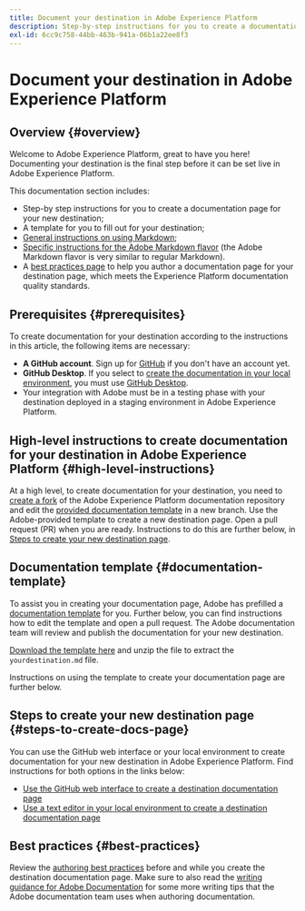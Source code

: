 ```yaml
---
title: Document your destination in Adobe Experience Platform
description: Step-by-step instructions for you to create a documentation page for your destination in Adobe Experience Platform
exl-id: 6cc9c758-44bb-463b-941a-06b1a22ee8f3
---
```

# Document your destination in Adobe Experience Platform

## Overview {#overview}

Welcome to Adobe Experience Platform, great to have you here!
Documenting your destination is the final step before it can be set live in Adobe Experience Platform.

This documentation section includes:

* Step-by step instructions for you to create a documentation page for your new destination;
* A template for you to fill out for your destination;
* [General instructions on using Markdown](https://experienceleague.adobe.com/docs/contributor/contributor-guide/writing-essentials/markdown.html?lang=en);
* [Specific instructions for the Adobe Markdown flavor](https://experienceleague.adobe.com/docs/contributor/contributor-guide/writing-essentials/markdown.html?lang=en#custom-markdown-extensions) (the Adobe Markdown flavor is very similar to regular Markdown).
* A [best practices page](./authoring-best-practices.md) to help you author a documentation page for your destination page, which meets the Experience Platform documentation quality standards.

## Prerequisites {#prerequisites}

To create documentation for your destination according to the instructions in this article, the following items are necessary:

* **A GitHub account**. Sign up for [GitHub](https://github.com/) if you don't have an account yet.
* **GitHub Desktop**. If you select to [create the documentation in your local environment](./work-in-local-environment.md), you must use [GitHub Desktop](https://desktop.github.com/).
* Your integration with Adobe must be in a testing phase with your destination deployed in a staging environment in Adobe Experience Platform.

## High-level instructions to create documentation for your destination in Adobe Experience Platform {#high-level-instructions}

At a high level, to create documentation for your destination, you need to [create a fork](https://experienceleague.adobe.com/docs/contributor/contributor-guide/setup/local-repo.html?lang=en#fork-the-repository) of the Adobe Experience Platform documentation repository and edit the [provided documentation template](./self-service-template.md) in a new branch. Use the Adobe-provided template to create a new destination page. Open a pull request (PR) when you are ready. Instructions to do this are further below, in [Steps to create your new destination page](./documentation-instructions.md#steps-to-create-docs-page).

<!--

* In the table of contents (TOC.md) `/help/rtcdp/TOC.md`, add a link to your new destination page. Place it within the category where your destination resides in the Adobe Experience Platform user interface (for example: mobile, social, advertising). 
* In the overview page for the respective category, add a link to your new destination page. For example, for cloud storage destinations, you would add a link to [this page](https://docs.adobe.com/content/help/en/experience-platform/rtcdp/destinations/destinations-cat/cloud-storage/cloud-storage-destinations.html). 

-->

## Documentation template {#documentation-template}

To assist you in creating your documentation page, Adobe has prefilled a [documentation template](./self-service-template.md) for you. Further below, you can find instructions how to edit the template and open a pull request. The Adobe documentation team will review and publish the documentation for your new destination.

[Download the template here](assets/yourdestination-template.zip) and unzip the file to extract the `yourdestination.md` file.

Instructions on using the template to create your documentation page are further below.

## Steps to create your new destination page {#steps-to-create-docs-page}

You can use the GitHub web interface or your local environment to create documentation for your new destination in Adobe Experience Platform. Find instructions for both options in the links below:

* [Use the GitHub web interface to create a destination documentation page](./use-github-interface-to-create-documentation.md)
* [Use a text editor in your local environment to create a destination documentation page](./work-in-local-environment.md)

## Best practices {#best-practices}

Review the [authoring best practices](/help/destinations/destination-sdk/docs-framework/authoring-best-practices.md) before and while you create the destination documentation page. Make sure to also read the [writing guidance for Adobe Documentation](https://experienceleague.adobe.com/docs/contributor/contributor-guide/writing-essentials/general-writing-guidance.html?lang=en) for some more writing tips that the Adobe documentation team uses when authoring documentation.